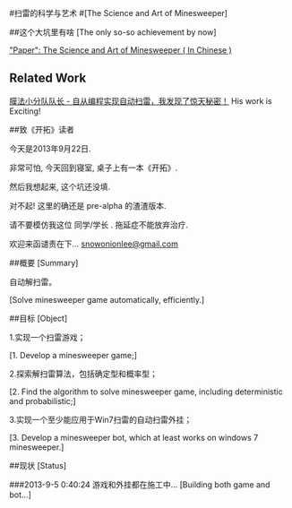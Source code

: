 ﻿#扫雷的科学与艺术 
#[The Science and Art of Minesweeper]

##这个大坑里有啥 [The only so-so achievement by now]

["Paper": The Science and Art of Minesweeper ( In Chinese )](https://github.com/SnowOnion/The_Science_and_Art_of_Minesweeper/blob/master/Paper/The_Science_and_Art_of_Minesweeper.md)

## Related Work
[膜法小分队队长 - 自从编程实现自动扫雷，我发现了惊天秘密！](http://www.bilibili.com/video/av8840844/)
His work is Exciting!

##致《开拓》读者

今天是2013年9月22日.

非常可怕, 今天回到寝室, 桌子上有一本《开拓》.

然后我想起来, 这个坑还没填.

对不起! 这里的确还是 pre-alpha 的渣渣版本.

请不要模仿我这位 同学/学长 . 拖延症不能放弃治疗.

欢迎来函谴责在下... snowonionlee@gmail.com

##概要 [Summary]

自动解扫雷。

[Solve minesweeper game automatically, efficiently.]

##目标 [Object]

1.实现一个扫雷游戏；

[1. Develop a minesweeper game;]

2.探索解扫雷算法，包括确定型和概率型；

[2. Find the algorithm to solve minesweeper game, including deterministic and probabilistic;]

3.实现一个至少能应用于Win7扫雷的自动扫雷外挂；

[3. Develop a minesweeper bot, which at least works on windows 7 minesweeper.]

##现状 [Status]

###2013-9-5 0:40:24
游戏和外挂都在施工中...
[Building both game and bot...]
